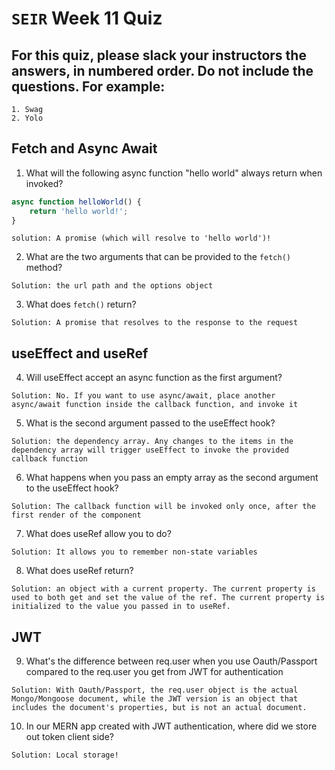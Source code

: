 # `SEIR` Week 11 Quiz
## For this quiz, please slack your instructors the answers, in numbered order. Do not include the questions. For example:
    1. Swag
    2. Yolo

## Fetch and Async Await

1. What will the following async function "hello world" always return when invoked?
```js
async function helloWorld() {
    return 'hello world!';
}
```

```
solution: A promise (which will resolve to 'hello world')!
```

2. What are the two arguments that can be provided to the `fetch()` method?

```
Solution: the url path and the options object
```

3. What does `fetch()` return?

```
Solution: A promise that resolves to the response to the request
```

## useEffect and useRef

4. Will useEffect accept an async function as the first argument?

```
Solution: No. If you want to use async/await, place another async/await function inside the callback function, and invoke it
```

5. What is the second argument passed to the useEffect hook?

```
Solution: the dependency array. Any changes to the items in the dependency array will trigger useEffect to invoke the provided callback function
```

6. What happens when you pass an empty array as the second argument to the useEffect hook?

```
Solution: The callback function will be invoked only once, after the first render of the component
```

7. What does useRef allow you to do?

```
Solution: It allows you to remember non-state variables
```

8. What does useRef return?

```
Solution: an object with a current property. The current property is used to both get and set the value of the ref. The current property is initialized to the value you passed in to useRef.
```

## JWT

9. What's the difference between req.user when you use Oauth/Passport compared to the req.user you get from JWT for authentication

```
Solution: With Oauth/Passport, the req.user object is the actual Mongo/Mongoose document, while the JWT version is an object that includes the document's properties, but is not an actual document.
```

10. In our MERN app created with JWT authentication, where did we store out token client side?

```
Solution: Local storage!
```
